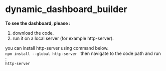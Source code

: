 # dynamic_dashboard_builder

**To see the dashboard, please :**

1. download the code. <br />
2. run it on a local server (for example http-server). <br />

you can install http-server using command below. <br />
         ```npm install --global http-server ```
then navigate to the code path and run : <br />
        ``` http-server ```
